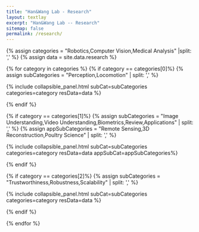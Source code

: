 ```yaml
---
title: "Han&Wang Lab - Research"
layout: textlay
excerpt: "Han&Wang Lab -- Research"
sitemap: false
permalink: /research/
---
```


{% assign categories = "Robotics,Computer Vision,Medical Analysis" |split: ','  %}
{% assign data = site.data.research %}


{% for category in categories  %}
{% if category == categories[0]%}
{% assign subCategories = "Perception,Locomotion" | split: ',' %}


<div>
{% include collapsible_panel.html subCat=subCategories categories=category resData=data  %}
</div>

{% endif %}

{% if category == categories[1]%}
{% assign subCategories = "Image Understanding,Video Understanding,Biometrics,Review,Applications" | split: ',' %}
{% assign appSubCategories = "Remote Sensing,3D Reconstruction,Poultry Science" | split: ',' %}

<div>
{% include collapsible_panel.html subCat=subCategories categories=category resData=data appSubCat=appSubCategories%}
</div>

{% endif %}

{% if category == categories[2]%}
{% assign subCategories = "Trustworthiness,Robustness,Scalability" | split: ',' %}



<div>
{% include collapsible_panel.html subCat=subCategories categories=category resData=data  %}
</div>

{% endif %}

{% endfor %}


